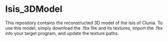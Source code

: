 # Isis_3DModel

This repository contains the reconstructed 3D model of the Isis of Clunia. To use this model, simply download the .fbx file and its textures, import the .fbx into your target program, and update the texture paths.

